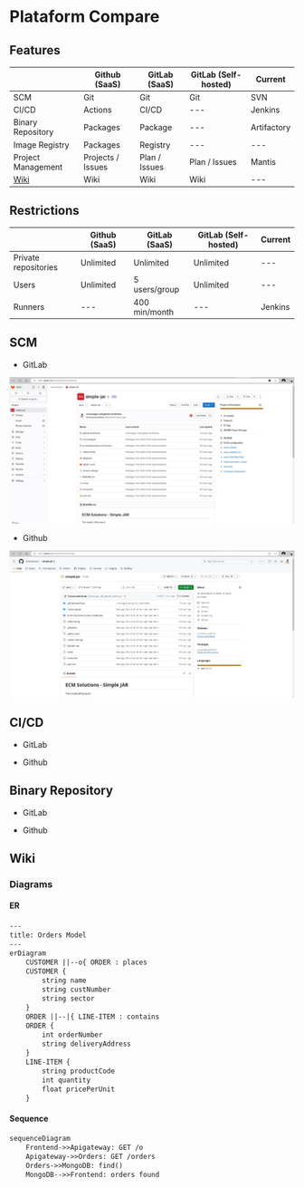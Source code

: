 # Plataform Compare

## Features

|                    | Github (SaaS)     | GitLab (SaaS) | GitLab (Self-hosted) | Current     |
|--------------------|-------------------|---------------|----------------------|-------------|
| SCM                | Git               | Git           | Git                  | SVN         |
| CI/CD              | Actions           | CI/CD         | ---                  | Jenkins     |
| Binary Repository  | Packages          | Package       | ---                  | Artifactory |
| Image Registry     | Packages          | Registry      | ---                  | ---         |
| Project Management | Projects / Issues | Plan / Issues | Plan / Issues        | Mantis      |
| [Wiki](#diagrams)  | Wiki              | Wiki          | Wiki                 | ---         |

## Restrictions

|                      | Github (SaaS) | GitLab (SaaS) | GitLab (Self-hosted) | Current |
|----------------------|---------------|---------------|----------------------|---------|
| Private repositories | Unlimited     | Unlimited     | Unlimited            | ---     |
| Users                | Unlimited     | 5 users/group | Unlimited            | ---     |
| Runners              | ---           | 400 min/month | ---                  | Jenkins |

## SCM

 - GitLab

![gitlab-scm](assets/gitlab-scm.jpg)

 - Github

![github-scm](assets/github-scm.jpg)

## CI/CD

 - GitLab

 - Github

## Binary Repository

 - GitLab

 - Github

## Wiki

### Diagrams

#### ER

```mermaid
---
title: Orders Model
---
erDiagram
    CUSTOMER ||--o{ ORDER : places
    CUSTOMER {
        string name
        string custNumber
        string sector
    }
    ORDER ||--|{ LINE-ITEM : contains
    ORDER {
        int orderNumber
        string deliveryAddress
    }
    LINE-ITEM {
        string productCode
        int quantity
        float pricePerUnit
    }
```

#### Sequence

```mermaid
sequenceDiagram
    Frontend->>Apigateway: GET /o
    Apigateway->>Orders: GET /orders
    Orders->>MongoDB: find()
    MongoDB-->>Frontend: orders found
```

